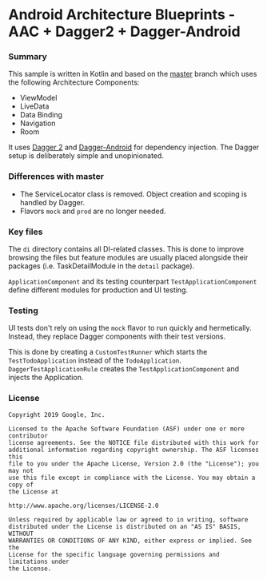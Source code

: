 # Android Architecture Blueprints - AAC + Dagger2 + Dagger-Android
### Summary
This sample is written in Kotlin and based on the
[master](https://github.com/googlesamples/android-architecture/tree/master) branch which uses
the following Architecture Components:
 - ViewModel
 - LiveData
 - Data Binding
 - Navigation
 - Room

It uses [Dagger 2](https://dagger.dev) and
[Dagger-Android](https://dagger.dev/android.html) for dependency injection. The Dagger setup is
deliberately simple and unopinionated.

### Differences with master

 - The ServiceLocator class is removed. Object creation and scoping is handled by Dagger.
 - Flavors `mock` and `prod` are no longer needed.


### Key files

The `di` directory contains all DI-related classes. This is done to improve browsing the files
but feature modules are usually placed alongside their packages (i.e. TaskDetailModule in
the `detail` package).

`ApplicationComponent` and its testing counterpart `TestApplicationComponent` define different
modules for production and UI testing.


### Testing

UI tests don't rely on using the `mock` flavor to run quickly and hermetically. Instead, they
replace Dagger components with their test versions.

This is done by creating a `CustomTestRunner`
which starts the `TestTodoApplication` instead of the `TodoApplication`. `DaggerTestApplicationRule`
creates the `TestApplicationComponent` and injects the Application.


### License


```
Copyright 2019 Google, Inc.

Licensed to the Apache Software Foundation (ASF) under one or more contributor
license agreements. See the NOTICE file distributed with this work for
additional information regarding copyright ownership. The ASF licenses this
file to you under the Apache License, Version 2.0 (the "License"); you may not
use this file except in compliance with the License. You may obtain a copy of
the License at

http://www.apache.org/licenses/LICENSE-2.0

Unless required by applicable law or agreed to in writing, software
distributed under the License is distributed on an "AS IS" BASIS, WITHOUT
WARRANTIES OR CONDITIONS OF ANY KIND, either express or implied. See the
License for the specific language governing permissions and limitations under
the License.
```
